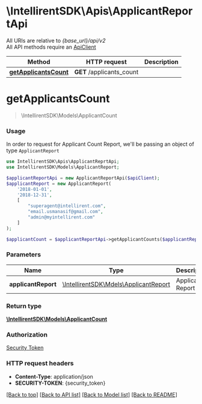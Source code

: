 # \IntellirentSDK\Apis\ApplicantReportApi

All URIs are relative to *{base_url}/api/v2* \
All API methods require an [ApiClient](../../README.md#creating-a-client)

Method | HTTP request | Description
------- | ------------- | ---------
[**getApplicantsCount**](ApplicantReportApi.md#getApplicantsCount) | **GET** /applicants_count |

# **getApplicantsCount**
> \IntellirentSDK\Models\ApplicantCount

### Usage
In order to request for Applicant Count Report, we'll be passing an object of type `ApplicantReport`
```php
use IntellirentSDK\Apis\ApplicantReprtApi;
use IntellirentSDK\Models\ApplicantReport;

$applicantReportApi = new ApplicantReportApi($apiClient);
$applicantReport = new ApplicantReport(
    '2018-01-01', 
    '2018-12-31',
    [
        "superagent@intellirent.com",
        "email.usmanasif@gmail.com",
        "admin@myintellirent.com"
    ] 
);

$applicantCount = $applicantReportApi->getApplicantCounts($applicantReport);
```

### Parameters
**Name**          | **Type**                                               | **Description**    | **Notes**
----------------- | ------------------------------------------------------ | ------------------ | ---------
**applicantReport** | [\IntellirentSDK\Mdels\ApplicantReport](../Models/ApplicantReport.md) | Applicant Report data |

### Return type
[**\IntellirentSDK\Models\ApplicantCount**](../Models/ApplicantCount.md)

### Authorization
[Security Token](../../README.md#Quickstart)

### HTTP request headers
- **Content-Type**: application/json
- **SECURITY-TOKEN**: {security_token}

[[Back to top]](#) [[Back to API list]](../../README.md#documentation-for-apis) [[Back to Model list]](../../README.md#documentation-for-models) [[Back to README]](../../README.md)